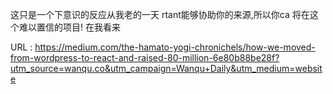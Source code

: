 这只是一个下意识的反应从我老的一天 
 rtant能够协助你的来源,所以你ca 
 将在这个难以置信的项目! 
 在我看来 
   
  URL : https://medium.com/the-hamato-yogi-chronichels/how-we-moved-from-wordpress-to-react-and-raised-80-million-6e80b88be28f?utm_source=wanqu.co&utm_campaign=Wanqu+Daily&utm_medium=website